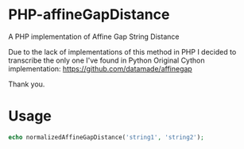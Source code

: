 # PHP-affineGapDistance
A PHP implementation of Affine Gap String Distance

Due to the lack of implementations of this method in PHP I decided to transcribe the only one I've found in Python
Original Cython implementation: https://github.com/datamade/affinegap

Thank you.

# Usage
```php
echo normalizedAffineGapDistance('string1', 'string2');
```
